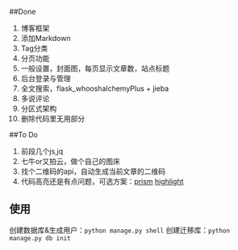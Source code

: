 ##Done
1. 博客框架
2. 添加Markdown
3. Tag分类
4. 分页功能
5. 一般设置，封面图，每页显示文章数，站点标题
6. 后台登录与管理
7. 全文搜索，flask_whooshalchemyPlus + jieba
8. 多说评论
9. 分区式架构
10. 删除代码里无用部分


##To Do
1. 前段几个js,jq
2. 七牛or又拍云，做个自己的图床
3. 找个二维码的api，自动生成当前文章的二维码
4. 代码高亮还是有点问题，可选方案：[prism](http://prismjs.com/)
[highlight](http://www.bootcdn.cn/highlight.js/)


## 使用
创建数据库&生成用户：`python manage.py shell`
创建迁移库：`python manage.py db init`